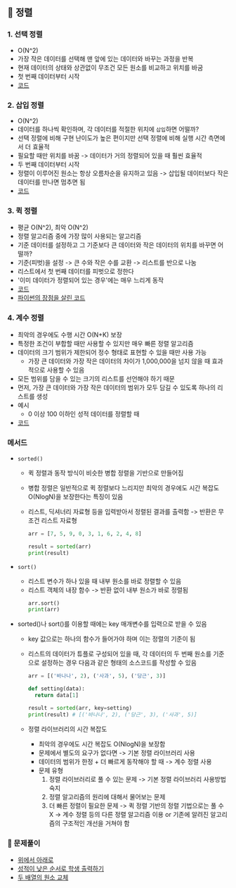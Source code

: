 ## 📑 정렬

### 1. 선택 정렬

- O(N^2)
- 가장 작은 데이터를 선택해 맨 앞에 있는 데이터와 바꾸는 과정을 반복
- 현재 데이터의 상태와 상관없이 무조건 모든 원소를 비교하고 위치를 바굼
- 첫 번째 데이터부터 시작
- [코드](/python/sort/6-1.py)

### 2. 삽입 정렬

- O(N^2)
- 데이터를 하나씩 확인하며, 각 데이터를 적절한 위치에 `삽입`하면 어떨까?
- 선택 정렬에 비해 구현 난이도가 높은 편이지만 선택 정렬에 비해 실행 시간 측면에서 더 효율적
- 필요할 때만 위치를 바꿈 -> 데이터가 거의 정렬되어 있을 때 훨씬 효율적
- 두 번째 데이터부터 시작
- 정렬이 이루어진 원소는 항상 오름차순을 유지하고 있음 -> 삽입될 데이터보다 작은 데이터를 만나면 멈추면 됨
- [코드](/python/sort/6-2.py)

### 3. 퀵 정렬

- 평균 O(N^2), 최악 O(N^2)
- 정렬 알고리즘 중에 가장 많이 사용되는 알고리즘
- 기준 데이터를 설정하고 그 기준보다 큰 데이터와 작은 데이터의 위치를 바꾸면 어떨까?
- 기준(피벗)을 설정 -> 큰 수와 작은 수를 교환 -> 리스트를 반으로 나눔
- 리스트에서 첫 번째 데이터를 피벗으로 정한다
- '이미 데이터가 정렬되어 있는 경우'에는 매우 느리게 동작
- [코드](/python/sort/6-3.py)
- [파이썬의 장점을 살린 코드](/python/sort/6-4.py)

### 4. 계수 정렬

- 최악의 경우에도 수행 시간 O(N+K) 보장
- 특정한 조건이 부합할 때만 사용할 수 있지만 매우 빠른 정렬 알고리즘
- 데이터의 크기 범위가 제한되어 정수 형태로 표현할 수 있을 때만 사용 가능
  - 가장 큰 데이터와 가장 작은 데이터의 차이가 1,000,000을 넘지 않을 때 효과적으로 사용할 수 있음
- 모든 범위를 담을 수 있는 크기의 리스트를 선언해야 하기 때문
- 먼저, 가장 큰 데이터와 가장 작은 데이터의 범위가 모두 담길 수 있도록 하나의 리스트를 생성
- 예시
  - 0 이상 100 이하인 성적 데이터를 정렬할 때
- [코드](/python/sort/6-5.py)

### 메서드

- `sorted()`

  - 퀵 정렬과 동작 방식이 비슷한 병합 정렬을 기반으로 만들어짐
  - 병합 정렬은 일반적으로 퀵 정렬보다 느리지만 최악의 경우에도 시간 복잡도 O(NlogN)을 보장한다는 특징이 있음
  - 리스트, 딕셔너리 자료형 등을 입력받아서 정렬된 결과를 출력함 -> 반환은 무조건 리스트 자료형

    ```py
    arr = [7, 5, 9, 0, 3, 1, 6, 2, 4, 8]

    result = sorted(arr)
    print(result)
    ```

- `sort()`

  - 리스트 변수가 하나 있을 때 내부 원소를 바로 정렬할 수 있음
  - 리스트 객체의 내장 함수 -> 반환 없이 내부 원소가 바로 정렬됨
    ```py
    arr.sort()
    print(arr)
    ```

- sorted()나 sort()를 이용할 때에는 key 매개변수를 입력으로 받을 수 있음

  - key 값으로는 하나의 함수가 들어가야 하며 이는 정렬의 기준이 됨
  - 리스트의 데이터가 튜플로 구성되어 있을 때, 각 데이터의 두 번째 원소를 기준으로 설정하는 경우 다음과 같은 형태의 소스코드를 작성할 수 있음

    ```py
    arr = [('바나나', 2), ('사과', 5), ('당근', 3)]

    def setting(data):
      return data[1]

    result = sorted(arr, key=setting)
    print(result) # [('바나나', 2), ('당근', 3), ('사과', 5)]
    ```

  - 정렬 라이브러리의 시간 복잡도
    - 최악의 경우에도 시간 복잡도 O(NlogN)을 보장함
    - 문제에서 별도의 요구가 없다면 -> 기본 정렬 라이브러리 사용
    - 데이터의 범위가 한정 + 더 빠르게 동작해야 할 때 -> 계수 정렬 사용
    - 문제 유형
      1. 정렬 라이브러리로 풀 수 있는 문제 -> 기본 정렬 라이브러리 사용방법 숙지
      2. 정렬 알고리즘의 원리에 대해서 물어보는 문제
      3. 더 빠른 정렬이 필요한 문제 -> 퀵 정렬 기반의 정렬 기법으로는 풀 수 X -> 계수 정렬 등의 다른 정렬 알고리즘 이용 or 기존에 알려진 알고리즘의 구조적인 개선을 거쳐야 함

### 🫧 문제풀이

- [위에서 아래로](/python/sort/6-6.py)
- [성적이 낮은 순서로 학생 출력하기](/python/sort/6-7.py)
- [두 배열의 원소 교체](/python/sort/6-8.py)
